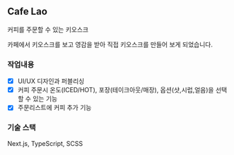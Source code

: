 ## Cafe Lao

커피를 주문할 수 있는 키오스크

카페에서 키오스크를 보고 영감을 받아 직접 키오스크를 만들어 보게 되었습니다.

### 작업내용

- [x] UI/UX 디자인과 퍼블리싱
- [x] 커피 주문시 온도(ICED/HOT), 포장(테이크아웃/매장), 옵션(샷,시럽,얼음)을 선택할 수 있는 기능
- [x] 주문리스트에 커피 추가 기능

### 기술 스택

Next.js, TypeScript, SCSS
